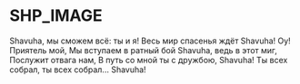 # SHP_IMAGE
Shavuha, мы сможем всё: ты и я!
Весь мир спасенья ждёт
Shavuha!
Оу! 
Приятель мой,
Мы вступаем в ратный бой
Shavuha, ведь в этот миг,
Послужит отвага нам,
В путь со мной ты с дружбою,
Shavuha! Ты всех собрал, ты
всех собрал...
Shavuha!
